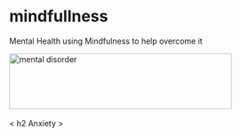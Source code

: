 # mindfullness
Mental Health using Mindfulness to help overcome it
<!DOCTYPE html>
<html>
  <Img Src=" mental disorder.jpg" alt= "mental disorder" width="400" height="100">
<br>
<title> Resoures about Mental Health and Becoming an Overcomer</title>
<br>
<body>
< h2 Anxiety >

